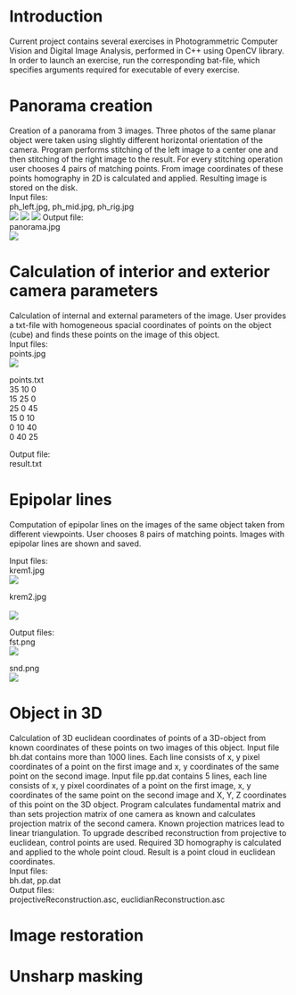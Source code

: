 <html>
<body>

<h1>Introduction</h1>
<p>Current project contains several exercises in Photogrammetric Computer Vision and Digital Image Analysis, performed in C++ using OpenCV library. In order to launch an exercise, run the corresponding bat-file, which specifies arguments required for executable of every exercise.</p>

<h1>Panorama creation</h1>
<p>Creation of a panorama from 3 images. Three photos of the same planar object were taken using slightly different horizontal orientation of the camera. Program performs stitching of the left image to a center one and then stitching of the right image to the result. For every stitching operation user chooses 4 pairs of matching points. From image coordinates of these points homography in 2D is calculated and applied. Resulting image is stored on the disk. <br>
Input files: <br>
ph_left.jpg, ph_mid.jpg, ph_rig.jpg <br>
<img src = "panorama_creation/ph_left.JPG">
<img src = "panorama_creation/ph_mid.JPG">
<img src = "panorama_creation/ph_right.JPG">
Output file:  <br>
panorama.jpg  <br>
<img src = "panorama_creation/panorama.png">
</p>

<h1>Calculation of interior and exterior camera parameters</h1>

<p>Calculation of internal and external parameters of the image. User provides a txt-file with homogeneous 
spacial coordinates of points on the object (cube) and finds these points on the image of this object. <br> 
Input files: <br>  
points.jpg  <br>
<img src = "calc_camera_parameters/points.JPG"> <br>

points.txt  <br>
35 10 0  <br>
15 25 0  <br>
25 0 45  <br>
15 0 10  <br>
0 10 40  <br>
0 40 25  <br>

Output file:  <br>
result.txt  <br>

<h1>Epipolar lines</h1>

<p>Computation of epipolar lines on the images of the same object taken from different viewpoints. 
User chooses 8 pairs of matching points. Images with epipolar lines are shown and saved.  <br>

Input files:  <br>
krem1.jpg  <br> 
<img src = "epipolar_lines/krem1.JPG"> <br>

krem2.jpg  <br>  
<img src = "epipolar_lines/krem2.JPG"> <br>

Output files:  <br>
fst.png  <br> 
<img src = "epipolar_lines/fst.png"> <br>

snd.png   <br>
<img src = "epipolar_lines/snd.png"> <br>
</p>

<h1>Object in 3D</h1>

<p>Calculation of 3D euclidean coordinates of points of a 3D-object from known coordinates of these 
points on two images of this object. Input file bh.dat contains 
more than 1000 lines. Each line consists of x, y pixel coordinates of a point on the first 
image and x, y coordinates of the same point on the second image. Input file pp.dat contains 5 lines, each line consists of x, y pixel coordinates of a point on the first image, x, y coordinates 
of the same point on the second image and X, Y, Z coordinates of this point on the 3D object. 
Program calculates fundamental matrix and than sets projection matrix of one camera as known 
and calculates projection matrix of the second camera. Known projection matrices lead to 
linear triangulation. To upgrade described reconstruction from projective to euclidean, 
control points are used. Required 3D homography is calculated and applied to the whole 
point cloud. Result is a point cloud in euclidean coordinates.  <br>
Input files: <br>
bh.dat, pp.dat  <br>
Output files: <br>
projectiveReconstruction.asc, euclidianReconstruction.asc  <br>
</p>

<h1>Image restoration</h1>

<h1>Unsharp masking</h1>

</body>
</html>